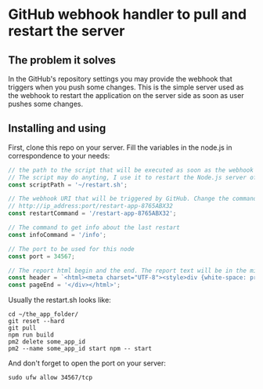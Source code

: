 # GitHub webhook handler to pull and restart the server
## The problem it solves
In the GitHub's repository settings you may provide the webhook that triggers when you push some changes. This is the simple server used as the webhook 
to restart the application on the server side as soon as user pushes some changes.

## Installing and using
First, clone this repo on your server. Fill the variables in the node.js  in correspondence to your needs:
```js
// the path to the script that will be executed as soon as the webhook triggers
// The script may do anyting, I use it to restart the Node.js server of the bigger application
const scriptPath = '~/restart.sh';

// The webhook URI that will be triggered by GitHub. Change the command to some unique string. The full URI looks like:
// http://ip_address:port/restart-app-8765ABX32
const restartCommand = '/restart-app-8765ABX32';

// The command to get info about the last restart 
const infoCommand = '/info';

// The port to be used for this node
const port = 34567; 

// The report html begin and the end. The report text will be in the middle.
const header = `<html><meta charset="UTF-8"><style>div {white-space: pre;font-family: 'Roboto Mono', monospace;}</style><div>`;
const pageEnd = '</div></html>';
```
Usually the restart.sh looks like:
```
cd ~/the_app_folder/
git reset --hard
git pull
npm run build
pm2 delete some_app_id
pm2 --name some_app_id start npm -- start
```
And don't forget to open the port on your server:
```
sudo ufw allow 34567/tcp
```
